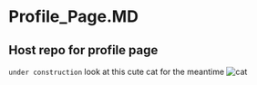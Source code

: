 # Profile_Page.MD
## Host repo for profile page
`under construction`
look at this cute cat for the meantime
![cat](https://avatars.githubusercontent.com/u/80444139?v=4)